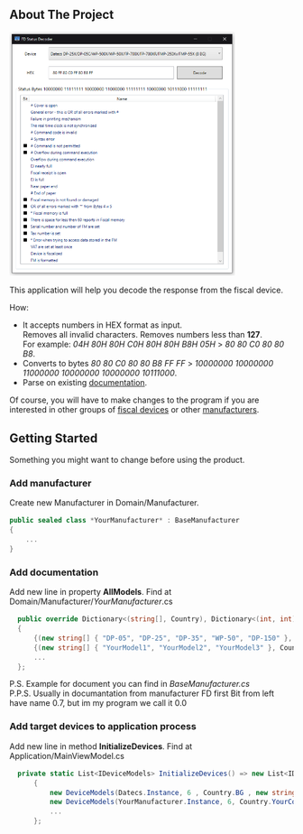 <!-- ABOUT THE PROJECT -->
## About The Project
<a name="readme-top"></a>
<img src="Screenshot.png" width="400" />

This application will help you decode the response from the fiscal device.

How:
* It accepts numbers in HEX format as input.<br /> 
Removes all invalid characters. Removes numbers less than **127**.<br />
For example: *04H 80H 80H C0H 80H 80H B8H 05H* > *80 80 C0 80 80 B8*.
* Converts to bytes *80 80 C0 80 80 B8 FF FF* > *10000000 10000000 11000000 10000000 10000000 10111000*.
* Parse on existing <a href="#add-documentation">documentation</a>.

Of course, you will have to make changes to the program if you are interested in other groups of <a href="#add-target-devices-to-application-process">fiscal devices</a> or other <a href="#add-manufacturer">manufacturers</a>.

<!-- GETTING STARTED -->
## Getting Started

Something you might want to change before using the product.

### Add manufacturer


Create new Manufacturer in Domain/Manufacturer.
  ```csharp
  public sealed class *YourManufacturer* : BaseManufacturer
  {
      ...
  }
  ```

### Add documentation

Add new line in property **AllModels**. Find at Domain/Manufacturer/*YourManufacturer*.cs
  ```csharp
    public override Dictionary<(string[], Country), Dictionary<(int, int), string>>? AllModels => new()
    {
        {(new string[] { "DP-05", "DP-25", "DP-35", "WP-50", "DP-150" }, Country.BG), Document1! },
        {(new string[] { "YourModel1", "YourModel2", "YourModel3" }, Country.YourCountry), YourDocument! },
        ...
    };
  ```
  P.S. Example for document you can find in *BaseManufacturer.cs* <br /> 
  P.P.S. Usually in documantation from manufacturer FD first Bit from left have name 0.7, but im my program we call it 0.0
  
### Add target devices to application process

Add new line in method **InitializeDevices**. Find at Application/MainViewModel.cs
  ```csharp
    private static List<IDeviceModels> InitializeDevices() => new List<IDeviceModels>()
        {
            new DeviceModels(Datecs.Instance, 6 , Country.BG , new string[] { "DP-05", "DP-25", "DP-35", "WP-50", "DP-150" }),
            new DeviceModels(YourManufacturer.Instance, 6, Country.YourCountry, new string[] { "YourModel1" }),
            ...
        };
  ```
